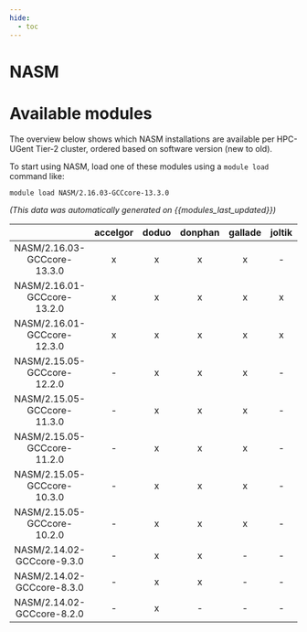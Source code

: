 ```yaml
---
hide:
  - toc
---
```


NASM
====

# Available modules


The overview below shows which NASM installations are available per HPC-UGent Tier-2 cluster, ordered based on software version (new to old).

To start using NASM, load one of these modules using a `module load` command like:

```shell
module load NASM/2.16.03-GCCcore-13.3.0
```

*(This data was automatically generated on {{modules_last_updated}})*  

| |accelgor|doduo|donphan|gallade|joltik|shinx|skitty|
| :---: | :---: | :---: | :---: | :---: | :---: | :---: | :---: |
|NASM/2.16.03-GCCcore-13.3.0|x|x|x|x|-|x|x|
|NASM/2.16.01-GCCcore-13.2.0|x|x|x|x|x|x|x|
|NASM/2.16.01-GCCcore-12.3.0|x|x|x|x|x|x|x|
|NASM/2.15.05-GCCcore-12.2.0|-|x|x|x|-|x|-|
|NASM/2.15.05-GCCcore-11.3.0|-|x|x|x|-|x|-|
|NASM/2.15.05-GCCcore-11.2.0|-|x|x|x|-|-|-|
|NASM/2.15.05-GCCcore-10.3.0|-|x|x|x|-|-|-|
|NASM/2.15.05-GCCcore-10.2.0|-|x|x|x|-|-|-|
|NASM/2.14.02-GCCcore-9.3.0|-|x|x|-|-|-|-|
|NASM/2.14.02-GCCcore-8.3.0|-|x|x|-|-|-|-|
|NASM/2.14.02-GCCcore-8.2.0|-|x|-|-|-|-|-|
